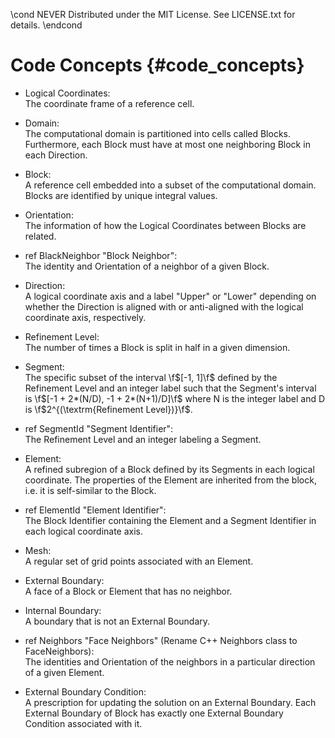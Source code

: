 \cond NEVER
Distributed under the MIT License.
See LICENSE.txt for details.
\endcond
# Code Concepts {#code_concepts}

* Logical Coordinates:<br>
  The coordinate frame of a reference cell.

* Domain:<br>
  The computational domain is partitioned into cells called Blocks. Furthermore, each Block
  must have at most one neighboring Block in each Direction.

* Block:<br>
  A reference cell embedded into a subset of the computational domain. Blocks
  are identified by unique integral values.

* Orientation:<br>
  The information of how the Logical Coordinates between Blocks are related.

* ref BlackNeighbor "Block Neighbor":<br>
  The identity and Orientation of a neighbor of a given Block.
  
* Direction:<br>
  A logical coordinate axis and a label "Upper" or "Lower" depending on whether
  the Direction is aligned with or anti-aligned with the logical coordinate
  axis, respectively.

* Refinement Level:<br>
  The number of times a Block is split in half in a given dimension.

* Segment:<br>
  The specific subset of the interval \f$[-1, 1]\f$ defined by the Refinement Level and an integer label
  such that the Segment's interval is \f$[-1 + 2*(N/D), -1 + 2*(N+1)/D]\f$ where N is the integer label and
  D is \f$2^{(\textrm{Refinement Level})}\f$.

* ref SegmentId "Segment Identifier":<br>
  The Refinement Level and an integer labeling a Segment.

* Element:<br>
  A refined subregion of a Block defined by its Segments in each
  logical coordinate. The properties of the Element
  are inherited from the block, i.e. it is self-similar to the Block.

* ref ElementId "Element Identifier":<br>
  The Block Identifier containing the Element and a Segment Identifier
  in each logical coordinate axis.

* Mesh:<br>
  A regular set of grid points associated with an Element.

* External Boundary:<br>
  A face of a Block or Element that has no neighbor.

* Internal Boundary:<br>
  A boundary that is not an External Boundary.

* ref Neighbors "Face Neighbors" (Rename C++ Neighbors class to FaceNeighbors):<br>
  The identities and Orientation of the neighbors in a particular direction of a given Element. 

* External Boundary Condition:<br>
  A prescription for updating the solution on an External Boundary. Each
  External Boundary of Block has exactly one External Boundary Condition
  associated with it.

